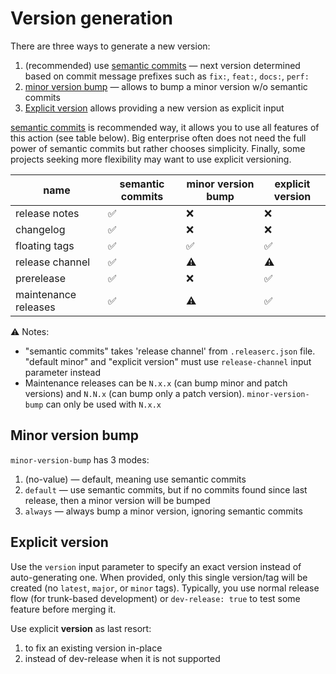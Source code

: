 # Version generation

There are three ways to generate a new version:

1. (recommended) use [semantic commits](./semantic-release.md) — next version determined based on commit message prefixes
   such as `fix:`, `feat:`, `docs:`, `perf:`
2. [minor version bump](#minor-version-bump) — allows to bump a minor version w/o semantic commits
3. [Explicit version](#explicit-version) allows providing a new version as explicit input 

[semantic commits](./semantic-release.md) is recommended way, it allows you to use all features of this action (see table below).
Big enterprise often does not need the full power of semantic commits but rather chooses simplicity.
Finally, some projects seeking more flexibility may want to use explicit versioning.

| name                 | semantic commits | minor version bump | explicit version |
|----------------------|------------------|--------------------|------------------|
| release notes        | ✅                | ❌️                 | ❌️               |
| changelog            | ✅                | ❌️                 | ❌️               |
| floating tags        | ✅                | ✅                  | ✅                |
| release channel      | ✅                | ⚠️                 | ⚠️               |
| prerelease           | ✅                | ❌️                 | ✅                |
| maintenance releases | ✅                | ⚠️                 | ✅                |

⚠️ Notes:
- "semantic commits" takes 'release channel' from `.releaserc.json` file.
"default minor" and "explicit version" must use `release-channel` input parameter instead
- Maintenance releases can be `N.x.x` (can bump minor and patch versions) and `N.N.x` (can bump only a patch version).
  `minor-version-bump` can only be used with `N.x.x`

## Minor version bump

`minor-version-bump` has 3 modes:
1. (no-value) — default, meaning use semantic commits
2. `default` — use semantic commits, but if no commits found since last release, then a minor version will be bumped
3. `always` — always bump a minor version, ignoring semantic commits

## Explicit version

Use the `version` input parameter to specify an exact version instead of auto-generating one.
When provided, only this single version/tag will be created (no `latest`, `major`, or `minor` tags).
Typically, you use normal release flow (for trunk-based development) or `dev-release: true` to test some feature before merging it.

Use explicit **version** as last resort:
1. to fix an existing version in-place
2. instead of dev-release when it is not supported
